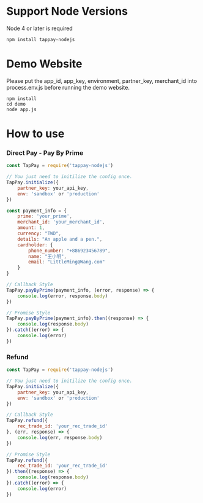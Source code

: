 # Support Node Versions
Node 4 or later is required
```
npm install tappay-nodejs
```

# Demo Website
Please put the app_id, app_key, environment, partner_key, merchant_id into process.env.js before running the demo website.
```
npm install
cd demo
node app.js
```

# How to use

### Direct Pay - Pay By Prime
```javascript
const TapPay = require('tappay-nodejs')

// You just need to initilize the config once.
TapPay.initialize({
    partner_key: your_api_key,
    env: 'sandbox' or 'production'
})

const payment_info = {
    prime: 'your_prime',
    merchant_id: 'your_merchant_id',
    amount: 1,
    currency: "TWD",
    details: "An apple and a pen.",
    cardholder: {
        phone_number: "+886923456789",
        name: "王小明",
        email: "LittleMing@Wang.com"
    }
}

// Callback Style
TapPay.payByPrime(payment_info, (error, response) => {
    console.log(error, response.body)
})

// Promise Style
TapPay.payByPrime(payment_info).then((response) => {
    console.log(response.body)
}).catch((error) => {
    console.log(error)
})

```

### Refund
```javascript
const TapPay = require('tappay-nodejs')

// You just need to initilize the config once.
TapPay.initialize({
    partner_key: your_api_key,
    env: 'sandbox' or 'production'
})

// Callback Style
TapPay.refund({
    rec_trade_id: 'your_rec_trade_id'
}, (err, response) => {
    console.log(err, response.body)
})

// Promise Style
TapPay.refund({
    rec_trade_id: 'your_rec_trade_id'
}).then((response) => {
    console.log(response.body)
}).catch((error) => {
    console.log(error)
})
```

